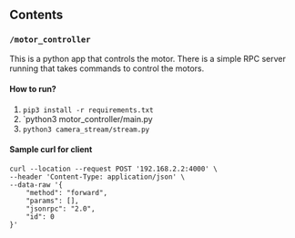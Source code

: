 ## Contents

###  `/motor_controller`

This is a python app that controls the motor. There is a simple RPC server running that takes commands to control the motors.

#### How to run?
1. `pip3 install -r requirements.txt`
2. `python3 motor_controller/main.py
3. `python3 camera_stream/stream.py`


#### Sample curl for client
```
curl --location --request POST '192.168.2.2:4000' \
--header 'Content-Type: application/json' \
--data-raw '{
    "method": "forward",
    "params": [],
    "jsonrpc": "2.0",
    "id": 0
}'
```